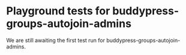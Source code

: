 # Playground tests for buddypress-groups-autojoin-admins
We are still awaiting the first test run for buddypress-groups-autojoin-admins.
